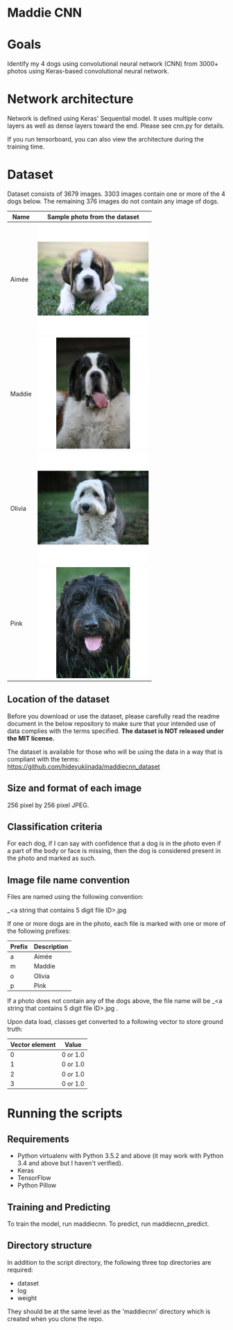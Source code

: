 # Maddie CNN

# Goals
Identify my 4 dogs using convolutional neural network (CNN) from 3000+ photos using Keras-based convolutional neural network.

# Network architecture
Network is defined using Keras' Sequential model.  It uses multiple conv layers as well as dense layers toward the end.  Please see cnn.py for details.

If you run tensorboard, you can also view the architecture during the training time.

# Dataset
Dataset consists of 3679 images.  3303 images contain one or more of the 4 dogs below.  The remaining 376 images do not contain any image of dogs. 

|  Name | Sample photo from the dataset  |
|---|---|
| Aimée | ![Image of Aimee](assets/images/a_02059.jpg_256x256.jpg) |
| Maddie | ![Image of Maddie](assets/images/m_01409.jpg_256x256.jpg) |
| Olivia | ![Image of Olivia](assets/images/o_01106.jpg_256x256.jpg) |
| Pink | ![Image of Pink](assets/images/p_01216.jpg_256x256.jpg) |

## Location of the dataset
Before you download or use the dataset, please carefully read the readme document in the below repository to make sure that your intended use of data complies with the terms specified.  **The dataset is NOT released under the MIT license.**

The dataset is available for those who will be using the data in a way that is compliant with the terms:
https://github.com/hideyukiinada/maddiecnn_dataset

## Size and format of each image
256 pixel by 256 pixel JPEG.

## Classification criteria
For each dog, if I can say with confidence that a dog is in the photo even if a part of the body or face is missing, then the dog is considered present in the photo and marked as such.

## Image file name convention 
Files are named using the following convention:

<Name prefixes>_<a string that contains 5 digit file ID>.jpg

If one or more dogs are in the photo, each file is marked with one or more of the following prefixes: 

| Prefix | Description
|---|---|
| a | Aimée |
| m | Maddie |
| o | Olivia |
| p | Pink |

  
If a photo does not contain any of the dogs above, the file name will be _<a string that contains 5 digit file ID>.jpg
.

Upon data load, classes get converted to a following vector to store ground truth:

| Vector element | Value |
|---|---|
|0|0 or 1.0|
|1|0 or 1.0|
|2|0 or 1.0|
|3|0 or 1.0|

# Running the scripts
## Requirements
- Python virtualenv with Python 3.5.2 and above (it may work with Python 3.4 and above but I haven't verified).
- Keras
- TensorFlow
- Python Pillow

## Training and Predicting
To train the model, run maddiecnn.  To predict, run maddiecnn_predict.

## Directory structure
In addition to the script directory, the following three top directories are required:
- dataset
- log
- weight

They should be at the same level as the 'maddiecnn' directory which is created when you clone the repo.

